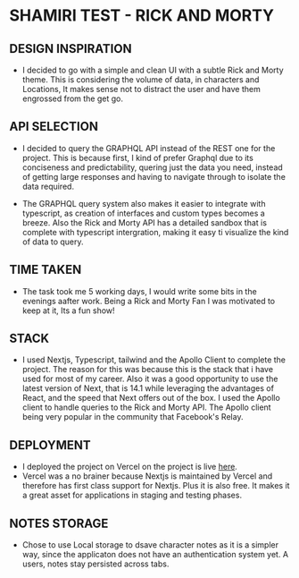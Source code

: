 # SHAMIRI TEST -  RICK AND MORTY

## DESIGN INSPIRATION
- I decided to go with a simple and clean UI with a subtle Rick and Morty theme. This is considering the volume of data, in characters and Locations, It makes sense not to distract the user and have them engrossed from the get go.


## API SELECTION

- I decided to query the GRAPHQL API instead of the REST one for the project. This is because first, I kind of prefer Graphql due to its conciseness and predictability, quering just the data you need, instead of getting large responses and having to navigate through to isolate the data required.

- The GRAPHQL query system also makes it easier to integrate with typescript, as creation of interfaces and custom types becomes a 
 breeze. Also the Rick and Morty API has a detailed sandbox that is complete with typescript intergration, making it easy ti visualize the kind of data to query.


 ## TIME TAKEN

 - The task took me 5 working days, I would write some bits in the evenings aafter work. Being a Rick and Morty Fan I was motivated to keep at it, Its a fun show!

 ## STACK
 - I used Nextjs, Typescript, tailwind and the Apollo Client to complete the project. The reason for this was because this is the stack that i have used for most of my career. Also it was a good opportunity to use the latest version of Next, that is 14.1 while leveraging the advantages of React, and the speed that Next offers out of the box. I used the Apollo client to handle queries to the Rick and Morty API. The Apollo client being very popular in the community that Facebook's Relay.

 ## DEPLOYMENT
 - I deployed the project on Vercel on the project is live [here](https://ricklocations.vercel.app).
 - Vercel was a no brainer because Nextjs is maintained by Vercel and therefore has first class support for Nextjs. Plus it is also free. It makes it a great asset for applications in staging and testing phases.

 ## NOTES STORAGE
 - Chose to use Local storage to dsave character notes as it is a simpler way, since the applicaton does not have an authentication system yet. A users, notes stay persisted across tabs.



